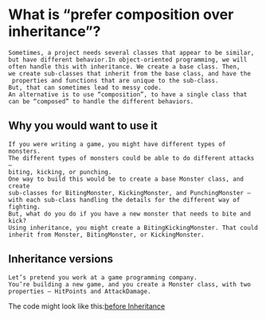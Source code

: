 # What is “prefer composition over inheritance”?
```
Sometimes, a project needs several classes that appear to be similar,
but have different behavior.In object-oriented programming, we will
often handle this with inheritance. We create a base class. Then, 
we create sub-classes that inherit from the base class, and have the
 properties and functions that are unique to the sub-class.
But, that can sometimes lead to messy code.
An alternative is to use “composition”, to have a single class that 
can be “composed” to handle the different behaviors.
```

## Why you would want to use it
```
If you were writing a game, you might have different types of monsters. 
The different types of monsters could be able to do different attacks – 
biting, kicking, or punching.
One way to build this would be to create a base Monster class, and create
sub-classes for BitingMonster, KickingMonster, and PunchingMonster – 
with each sub-class handling the details for the different way of fighting.
But, what do you do if you have a new monster that needs to bite and kick?
Using inheritance, you might create a BitingKickingMonster. That could 
inherit from Monster, BitingMonster, or KickingMonster.
```

## Inheritance versions
```
Let’s pretend you work at a game programming company.
You’re building a new game, and you create a Monster class, with two
properties – HitPoints and AttackDamage.
```
The code might look like this:[before Inheritance](https://github.com/mindball/CSharpOOP/blob/master/DesignPatterns/Composition%20Over%20Inheritance/ScottLillyExample/Before%20Inheritance/Monster.cs)